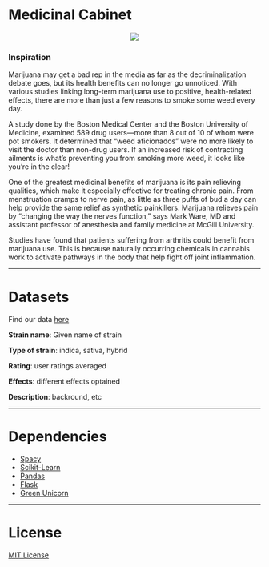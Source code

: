 # **Medicinal Cabinet**
<div align="center">
  <img src="https://github.com/MedicinalCabinet/DataScience/blob/master/Images/header.jpg"><br>
</div>

### **Inspiration**

Marijuana may get a bad rep in the media as far as the decriminalization debate goes, but its health benefits can no longer go unnoticed. With various studies linking long-term marijuana use to positive, health-related effects, there are more than just a few reasons to smoke some weed every day.

A study done by the Boston Medical Center and the Boston University of Medicine, examined 589 drug users—more than 8 out of 10 of whom were pot smokers. It determined that “weed aficionados” were no more likely to visit the doctor than non-drug users. If an increased risk of contracting ailments is what’s preventing you from smoking more weed, it looks like you’re in the clear!

One of the greatest medicinal benefits of marijuana is its pain relieving qualities, which make it especially effective for treating chronic pain. From menstruation cramps to nerve pain, as little as three puffs of bud a day can help provide the same relief as synthetic painkillers. Marijuana relieves pain by “changing the way the nerves function,” says Mark Ware, MD and assistant professor of anesthesia and family medicine at McGill University.

Studies have found that patients suffering from arthritis could benefit from marijuana use. This is because naturally occurring chemicals in cannabis work to activate pathways in the body that help fight off joint inflammation.

---

# **Datasets**

Find our data [here](https://www.kaggle.com/kingburrito666/cannabis-strains#cannabis.csv)

**Strain name**: Given name of strain

**Type of strain**: indica, sativa, hybrid

**Rating**: user ratings averaged

**Effects**: different effects optained

**Description**: backround, etc

---

# **Dependencies**

- [Spacy](https://spacy.io/api/doc)
- [Scikit-Learn](https://scikit-learn.org/stable/modules/classes.html)
- [Pandas](https://pandas.pydata.org/pandas-docs/stable/reference/index.html)
- [Flask](https://flask.palletsprojects.com/en/1.1.x/#)
- [Green Unicorn](https://gunicorn.org/)

---

# **License**
[MIT License](https://opensource.org/licenses/MIT)
